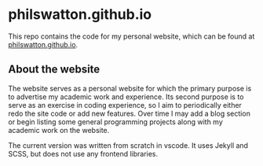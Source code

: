 # philswatton.github.io

This repo contains the code for my personal website, which can be found at [philswatton.github.io](https://philswatton.github.io).

## About the website

The website serves as a personal website for which the primary purpose is to advertise my academic work and experience. Its second purpose is to serve as an exercise in coding experience, so I aim to periodically either redo the site code or add new features. Over time I may add a blog section or begin listing some general programming projects along with my academic work on the website.

The current version was written from scratch in vscode. It uses Jekyll and SCSS, but does not use any frontend libraries.